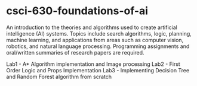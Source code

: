 # csci-630-foundations-of-ai

An introduction to the theories and algorithms used to create artificial intelligence (AI) systems. Topics include search algorithms, logic, planning, machine learning, and applications from areas such as computer vision, robotics, and natural language processing. Programming assignments and oral/written summaries of research papers are required.

Lab1 - A* Algorithm implementation and Image processing
Lab2 - First Order Logic and Props Implementation
Lab3 - Implementing Decision Tree and Random Forest algorithm from scratch
